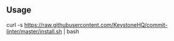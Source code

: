 ## Usage

curl -s https://raw.githubusercontent.com/KeystoneHQ/commit-linter/master/install.sh | bash